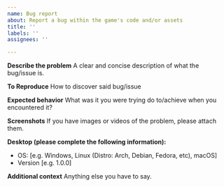 ```yaml
---
name: Bug report
about: Report a bug within the game's code and/or assets
title: ''
labels: ''
assignees: ''

---
```


**Describe the problem**
A clear and concise description of what the bug/issue is.

**To Reproduce**
How to discover said bug/issue

**Expected behavior**
What was it you were trying do to/achieve when you encountered it?

**Screenshots**
If you have images or videos of the problem, please attach them.

**Desktop (please complete the following information):**
 - OS: [e.g. Windows, Linux (Distro: Arch, Debian, Fedora, etc), macOS]
 - Version [e.g. 1.0.0]

**Additional context**
Anything else you have to say.
